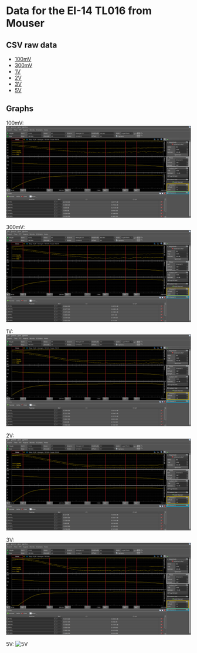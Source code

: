 # Data for the EI-14 TL016 from Mouser

## CSV raw data

* [100mV](./Gain-Phase-THD-THDN-0.1v.csv)
* [300mV](./Gain-Phase-THD-THDN-0.3v.csv)
* [1V](./Gain-Phase-THD-THDN-1v.csv)
* [2V](./Gain-Phase-THD-THDN-2v.csv)
* [3V](./Gain-Phase-THD-THDN-3v.csv)
* [5V](./Gain-Phase-THD-THDN-5v.csv)

## Graphs

100mV:
![100mV](./Gain-Phase-THD-THDN-0.1v.png)

300mV:
![300mV](./Gain-Phase-THD-THDN-0.3v.png)

1V:
![1V](./Gain-Phase-THD-THDN-1v.png)

2V:
![2V](./Gain-Phase-THD-THDN-2v.png)

3V:
![3V](./Gain-Phase-THD-THDN-3v.png)

5V:
![5V](./Gain-Phase-THD-THDN-5v.png)
